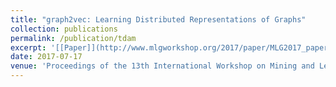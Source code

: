 ```yaml
---
title: "graph2vec: Learning Distributed Representations of Graphs"
collection: publications
permalink: /publication/tdam
excerpt: '[[Paper]](http://www.mlgworkshop.org/2017/paper/MLG2017_paper_21.pdf) [[Code]](https://github.com/MLDroid/graph2vec_tf.git)'
date: 2017-07-17
venue: 'Proceedings of the 13th International Workshop on Mining and Learning with Graphs (MLG).'
---
```

